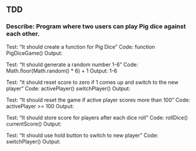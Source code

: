 ## TDD
### Describe: Program where two users can play Pig dice against each other.

Test: “It should create a function for Pig Dice”
Code: function PigDiceGame() 
Output: 

Test: “It should generate a random number 1-6”
Code: Math.floor(Math.random() * 6) + 1
Output: 1-6

Test: “it should reset score to zero if 1 comes up and switch to the new player”
Code: activePlayer() switchPlayer()
Output:

Test: “It should reset the game if active player scores more than 100”
Code: activePlayer >= 100
Output:

Test: “It should store score for players after each dice roll”
Code: rollDice() currentScore()
Output:

Test: “It should use hold button to switch to new player”
Code: switchPlayer()
Output:


